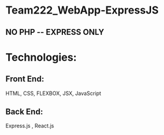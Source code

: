 # Team222_WebApp-ExpressJS

## NO PHP --  EXPRESS ONLY ##

# Technologies:
## Front End:

HTML, CSS, FLEXBOX, JSX, JavaScript

## Back End: 
Express.js , React.js
